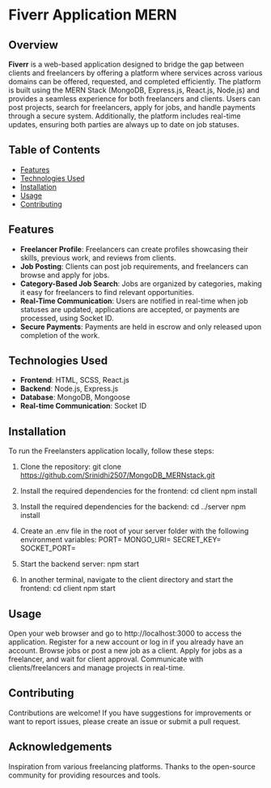 # Fiverr Application MERN
## Overview
**Fiverr** is a web-based application designed to bridge the gap between clients and freelancers by offering a platform where services across various domains can be offered, requested, and completed efficiently. The platform is built using the MERN Stack (MongoDB, Express.js, React.js, Node.js) and provides a seamless experience for both freelancers and clients. Users can post projects, search for freelancers, apply for jobs, and handle payments through a secure system. Additionally, the platform includes real-time updates, ensuring both parties are always up to date on job statuses.

## Table of Contents
- [Features](#features)
- [Technologies Used](#technologies-used)
- [Installation](#installation)
- [Usage](#usage)
- [Contributing](#contributing)
## Features
- **Freelancer Profile**: Freelancers can create profiles showcasing their skills, previous work, and reviews from clients.
- **Job Posting**: Clients can post job requirements, and freelancers can browse and apply for jobs.
- **Category-Based Job Search**: Jobs are organized by categories, making it easy for freelancers to find relevant opportunities.
- **Real-Time Communication**: Users are notified in real-time when job statuses are updated, applications are accepted, or payments are processed, using Socket ID.
- **Secure Payments**: Payments are held in escrow and only released upon completion of the work.
## Technologies Used
- **Frontend**: HTML, SCSS, React.js
- **Backend**: Node.js, Express.js
- **Database**: MongoDB, Mongoose
- **Real-time Communication**: Socket ID

## Installation
To run the Freelansters application locally, follow these steps:

1. Clone the repository:
   git clone https://github.com/Srinidhi2507/MongoDB_MERNstack.git

2. Install the required dependencies for the frontend:
   cd client
   npm install

3. Install the required dependencies for the backend:
   cd ../server
   npm install

4. Create an .env file in the root of your server folder with the following environment variables:
    PORT=
    MONGO_URI=
    SECRET_KEY=
    SOCKET_PORT=
   
6. Start the backend server:
    npm start

7. In another terminal, navigate to the client directory and start the frontend:
   cd client
   npm start

## Usage
Open your web browser and go to http://localhost:3000 to access the application.
Register for a new account or log in if you already have an account.
Browse jobs or post a new job as a client.
Apply for jobs as a freelancer, and wait for client approval.
Communicate with clients/freelancers and manage projects in real-time.

## Contributing
Contributions are welcome! If you have suggestions for improvements or want to report issues, please create an issue or submit a pull request.

## Acknowledgements
Inspiration from various freelancing platforms.
Thanks to the open-source community for providing resources and tools.
